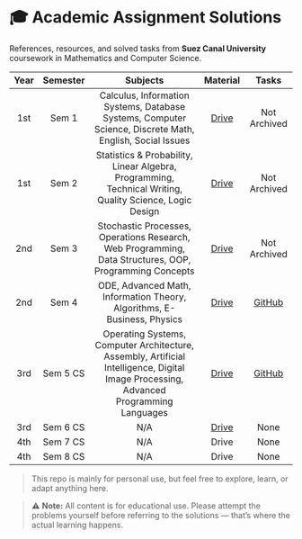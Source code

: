 # 🎓 Academic Assignment Solutions
References, resources, and solved tasks from **Suez Canal University** coursework in Mathematics and Computer Science.

| Year | Semester | Subjects | Material | Tasks |
| :----: | :-------: | :--------: | :-------: | :-----: |
| 1st   | Sem 1    | Calculus, Information Systems, Database Systems, Computer Science, Discrete Math, English, Social Issues | [Drive](https://drive.google.com/drive/folders/1PEFGBvjuRxqUeYj3j6a3RFGgUn3NZUEn) | Not Archived |
| 1st   | Sem 2    | Statistics & Probability, Linear Algebra, Programming, Technical Writing, Quality Science, Logic Design | [Drive](https://drive.google.com/drive/folders/1Xvpm7IhlZ3mqrrotrWnDucgIf6JfUyK4) | Not Archived |
| 2nd   | Sem 3    | Stochastic Processes, Operations Research, Web Programming, Data Structures, OOP, Programming Concepts | [Drive](https://drive.google.com/drive/folders/1YpcTsLyNtx3L-Ci-uHGHXe8Gxm1ygDqG) | Not Archived |
| 2nd   | Sem 4    | ODE, Advanced Math, Information Theory, Algorithms, E-Business, Physics | [Drive](https://drive.google.com/drive/folders/12isT7BfX8w9eJiEx5yOhS8FFsyZYGc-c) | [GitHub](https://github.com/Ahmad-Faraj/academic-assignments/tree/main/sem4) |
| 3rd   | Sem 5 CS | Operating Systems, Computer Architecture, Assembly, Artificial Intelligence, Digital Image Processing, Advanced Programming Languages| [Drive](https://drive.google.com/drive/folders/1p8bnNb_HuNP3KeojsuW5XFiCvnRju1vk) | [GitHub]() |
| 3rd   | Sem 6 CS | N/A      | [Drive](https://drive.google.com/drive/folders/1pAVCzvG23mccIqRRzb_LYvI8V_Zv31d8) | None |
| 4th   | Sem 7 CS | N/A      | Drive | None |
| 4th   | Sem 8 CS | N/A      | Drive | None |

> This repo is mainly for personal use, but feel free to explore, learn, or adapt anything here.

> ⚠️ **Note:** All content is for educational use. Please attempt the problems yourself before referring to the solutions — that’s where the actual learning happens.
